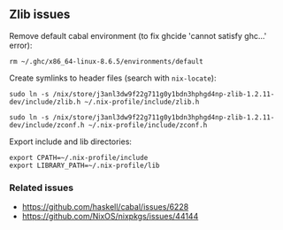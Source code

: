 ## Zlib issues

Remove default cabal environment (to fix ghcide 'cannot satisfy ghc...' error):

```
rm ~/.ghc/x86_64-linux-8.6.5/environments/default
```

Create symlinks to header files (search with `nix-locate`):

```
sudo ln -s /nix/store/j3anl3dw9f22g711g0y1bdn3hphgd4np-zlib-1.2.11-dev/include/zlib.h ~/.nix-profile/include/zlib.h

sudo ln -s /nix/store/j3anl3dw9f22g711g0y1bdn3hphgd4np-zlib-1.2.11-dev/include/zconf.h ~/.nix-profile/include/zconf.h
```

Export include and lib directories:

```
export CPATH=~/.nix-profile/include
export LIBRARY_PATH=~/.nix-profile/lib
```

### Related issues

- https://github.com/haskell/cabal/issues/6228
- https://github.com/NixOS/nixpkgs/issues/44144
